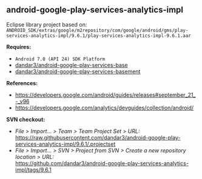 ## android-google-play-services-analytics-impl

Eclipse library project based on:<br/>
`ANDROID_SDK/extras/google/m2repository/com/google/android/gms/play-services-analytics-impl/9.6.1/play-services-analytics-impl-9.6.1.aar`

**Requires:**
- `Android 7.0 (API 24) SDK Platform`
- [dandar3/android-google-play-services-base](https://github.com/dandar3/android-google-play-services-base/tree/9.6.1)
- [dandar3/android-google-play-services-basement](https://github.com/dandar3/android-google-play-services-basement/tree/9.6.1)

**References:**
- https://developers.google.com/android/guides/releases#september_21_-_v96
- https://developers.google.com/analytics/devguides/collection/android/

**SVN checkout:**
- _File > Import... > Team > Team Project Set > URL:_<br/>
  https://raw.githubusercontent.com/dandar3/android-google-play-services-analytics-impl/9.6.1/.projectset
- _File > Import... > SVN > Project from SVN > Create a new repository location > URL:_<br/> 
  https://github.com/dandar3/android-google-play-services-analytics-impl/tags/9.6.1
